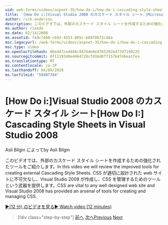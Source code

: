 ```yaml
---
uid: web-forms/videos/aspnet-35/how-do-i/how-do-i-cascading-style-sheets-in-visual-studio-2008
title: '[How Do i:]Visual Studio 2008 のカスケード スタイル シート |Microsoft Docs'
author: rick-anderson
description: このビデオでは、外部のカスケード スタイル シートを作成するための強化されたツールをご紹介します。 CSS は、Visual Studio 2、適切に設計された web サイトに不可欠な.
ms.author: riande
ms.date: 02/14/2008
ms.assetid: fa9c74b0-c692-4553-805c-b89f8bf2c4da
msc.legacyurl: /web-forms/videos/aspnet-35/how-do-i/how-do-i-cascading-style-sheets-in-visual-studio-2008
msc.type: video
ms.openlocfilehash: 06e447cedd46c9476de6ed765292b477d7198225
ms.sourcegitcommit: 0f1119340e4464720cfd16d0ff15764746ea1fea
ms.translationtype: MT
ms.contentlocale: ja-JP
ms.lasthandoff: 04/09/2019
ms.locfileid: "59407784"
---
```

# <a name="how-do-i-cascading-style-sheets-in-visual-studio-2008"></a><span data-ttu-id="63a12-104">[How Do i:]Visual Studio 2008 のカスケード スタイル シート</span><span class="sxs-lookup"><span data-stu-id="63a12-104">[How Do I:] Cascading Style Sheets in Visual Studio 2008</span></span>

<span data-ttu-id="63a12-105">Asli Bilgin によって</span><span class="sxs-lookup"><span data-stu-id="63a12-105">by Asli Bilgin</span></span>

<span data-ttu-id="63a12-106">このビデオでは、外部のカスケード スタイル シートを作成するための強化されたツールをご紹介します。</span><span class="sxs-lookup"><span data-stu-id="63a12-106">In this video we will review the improved tools for creating external Cascading Style Sheets.</span></span> <span data-ttu-id="63a12-107">CSS が適切に設計された web サイトに不可欠なし、Visual Studio 2008 が作成し、CSS を管理するためのツールという武器を提供します。</span><span class="sxs-lookup"><span data-stu-id="63a12-107">CSS are vital to any well designed web site and Visual Studio 2008 has provided an arsenal of tools for creating and managing CSS.</span></span>

[<span data-ttu-id="63a12-108">&#9654;(12 分) のビデオを見る</span><span class="sxs-lookup"><span data-stu-id="63a12-108">&#9654; Watch video (12 minutes)</span></span>](https://channel9.msdn.com/Blogs/ASP-NET-Site-Videos/how-do-i-cascading-style-sheets-in-visual-studio-2008)

> [!div class="step-by-step"]
> <span data-ttu-id="63a12-109">[前へ](how-do-i-create-nested-master-page-in-visual-studio-2008.md)
> [次へ](how-do-i-working-with-visual-studio-2008-net-framework.md)</span><span class="sxs-lookup"><span data-stu-id="63a12-109">[Previous](how-do-i-create-nested-master-page-in-visual-studio-2008.md)
[Next](how-do-i-working-with-visual-studio-2008-net-framework.md)</span></span>
